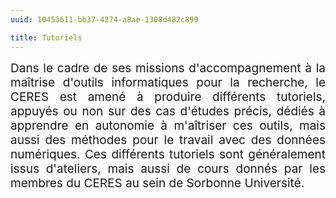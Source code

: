 ```yaml
---
uuid: 10453611-bb37-4274-a8ae-1308d482c899

title: Tutoriels
---
```


<div style="position:relative; font-size:19px; text-align: justify; text-justify: inter-word;">Dans le cadre de ses missions d'accompagnement à la maîtrise d'outils informatiques pour la recherche, le CERES est amené à produire différents tutoriels, appuyés ou non sur des cas d'études précis, dédiés à apprendre en autonomie à m'aîtriser ces outils, mais aussi des méthodes pour le travail avec des données numériques. Ces différents tutoriels sont généralement issus d'ateliers, mais aussi de cours donnés par les membres du CERES au sein de Sorbonne Université.</div>